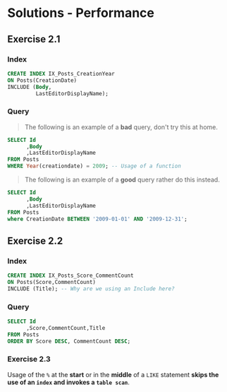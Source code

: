 # Solutions - Performance
## Exercise 2.1
### Index
```sql
CREATE INDEX IX_Posts_CreationYear 
ON Posts(CreationDate) 
INCLUDE (Body,
         LastEditorDisplayName); 
```
### Query
> The following is an example of a **bad** query, don't try this at home.
```sql
SELECT Id
      ,Body
      ,LastEditorDisplayName
FROM Posts 
WHERE Year(creationdate) = 2009; -- Usage of a function
```
> The following is an example of a **good** query rather do this instead.
```sql
SELECT Id
      ,Body
      ,LastEditorDisplayName
FROM Posts 
where CreationDate BETWEEN '2009-01-01' AND '2009-12-31';
```
## Exercise 2.2
### Index
```sql
CREATE INDEX IX_Posts_Score_CommentCount 
ON Posts(Score,CommentCount) 
INCLUDE (Title); -- Why are we using an Include here?
```
### Query
```sql
SELECT Id
      ,Score,CommentCount,Title 
FROM Posts 
ORDER BY Score DESC, CommentCount DESC; 
```
### Exercise 2.3
Usage of the `%` at the **start** or in the **middle** of a `LIKE` statement **skips the use of an `index` and invokes a `table scan`**.
